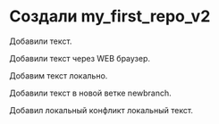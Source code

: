 ﻿# Создали my_first_repo_v2

Добавили текст.

Добавили текст через WEB браузер.

Добавим текст локально.

Добавили текст в новой ветке newbranch.

Добавил локальный конфликт локальный текст.

